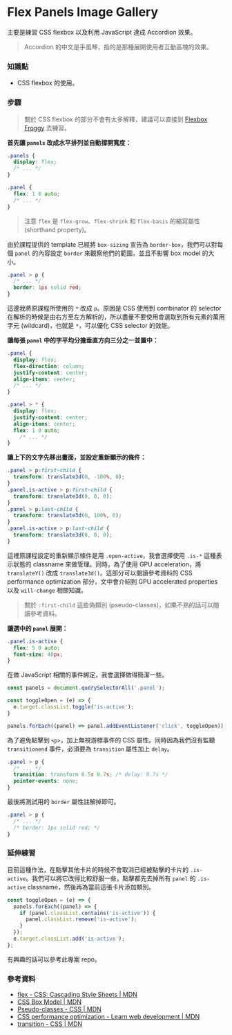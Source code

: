 # Flex Panels Image Gallery

主要是練習 CSS flexbox 以及利用 JavaScript 達成 Accordion 效果。

> Accordion 的中文是手風琴，指的是那種展開使用者互動區塊的效果。

### 知識點

* CSS flexbox 的使用。

### 步驟

> 關於 CSS flexbox 的部分不會有太多解釋，建議可以直接到 [Flexbox Froggy](https://flexboxfroggy.com/) 去練習。

**首先讓 `panels` 改成水平排列並自動撐開寬度：**

``` css
.panels {
  display: flex;
  /* ... */
}

.panel {
  flex: 1 0 auto;
  /* ... */
}
```

> 注意 `flex` 是 `flex-grow`、`flex-shrink` 和 `flex-basis` 的縮寫屬性 (shorthand property)。

由於課程提供的 template 已經將 `box-sizing` 宣告為 `border-box`，我們可以對每個 `panel` 的內容設定 `border` 來觀察他們的範圍，並且不影響 box model 的大小。 

``` css
.panel > p {
  /* ... */
  border: 1px solid red;
}
```

這邊我將原課程所使用的 `*` 改成 `p`。原因是 CSS 使用到 combinator 的 selector 在解析的時候是由右方至左方解析的，所以盡量不要使用會選取到所有元素的萬用字元 (wildcard)，也就是 `*`，可以優化 CSS selector 的效能。

**讓每張 `panel` 中的字平均分擔垂直方向三分之一並置中：**

``` css
.panel {
  display: flex;
  flex-direction: column;
  justify-content: center;
  align-items: center;
  /* ... */
}

.panel > * {
  display: flex;
  justify-content: center;
  align-items: center;
  flex: 1 0 auto;
	/* ... */
}
```

**讓上下的文字先移出畫面，並設定重新顯示的條件：**

``` css
.panel > p:first-child {
  transform: translate3d(0, -100%, 0);
}
.panel.is-active > p:first-child {
  transform: translate3d(0, 0, 0);
}
.panel > p:last-child {
  transform: translate3d(0, 100%, 0);
}
.panel.is-active > p:last-child {
  transform: translate3d(0, 0, 0);
}
```

這裡原課程設定的重新顯示條件是用 `.open-active`，我會選擇使用 `.is-*` 這種表示狀態的 classname 來做管理。同時，為了使用 GPU  acceleration，將 `translateY()` 改成 `translate3d()`。這部分可以閱讀參考資料的 CSS performance optimization 部分，文中會介紹到 GPU accelerated properties 以及 `will-change` 相關知識。

> 關於 `:first-child` 這些偽類別 (pseudo-classes)，如果不熟的話可以閱讀參考資料。

**讓選中的 `panel` 展開：**

``` css
.panel.is-active {
  flex: 5 0 auto;
  font-size: 40px;
}
```

在做 JavaScript 相關的事件綁定，我會選擇做得簡潔一些。

``` js
const panels = document.querySelectorAll('.panel');

const toggleOpen = (e) => {
  e.target.classList.toggle('is-active');
}

panels.forEach((panel) => panel.addEventListener('click', toggleOpen));
```

為了避免點擊到 `<p>`，加上無視游標事件的 CSS 屬性。同時因為我們沒有監聽 `transitionend` 事件，必須要為 `transition` 屬性加上 `delay`。

``` css
.panel > p {
  /* ... */
  transition: transform 0.5s 0.7s; /* delay: 0.7s */
  pointer-events: none;
}
```

最後將測試用的 `border` 屬性註解掉即可。

``` css
.panel > p {
  /* ... */
  /* border: 1px solid red; */
}
```

### 延伸練習

目前這種作法，在點擊其他卡片的時候不會取消已經被點擊的卡片的 `.is-active`。我們可以將它改得比較舒服一些，點擊都先去掉所有 `panel` 的 `.is-active` classname，然後再為當前這張卡片添加類別。

``` js
const toggleOpen = (e) => {
  panels.forEach((panel) => {
    if (panel.classList.contains('is-active')) {
      panel.classList.remove('is-active');
    }
  });
  e.target.classList.add('is-active');
};
```

有興趣的話可以參考此專案 repo。

### 參考資料

* [flex - CSS: Cascading Style Sheets | MDN](https://developer.mozilla.org/en-US/docs/Web/CSS/flex)
* [CSS Box Model | MDN](https://developer.mozilla.org/en-US/docs/Web/CSS/CSS_Box_Model)
* [Pseudo-classes - CSS | MDN](https://developer.mozilla.org/en-US/docs/Web/CSS/Pseudo-classes)
* [CSS performance optimization - Learn web development | MDN](https://developer.mozilla.org/en-US/docs/Learn/Performance/CSS)
* [transition - CSS | MDN](https://developer.mozilla.org/en-US/docs/Web/CSS/transition)
